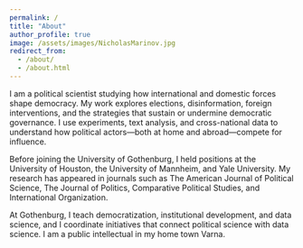 ```yaml
---
permalink: /
title: "About"
author_profile: true
image: /assets/images/NicholasMarinov.jpg
redirect_from: 
  - /about/
  - /about.html
---
```


I am a political scientist studying how international and domestic forces shape democracy. My work explores elections, disinformation, foreign interventions, and the strategies that sustain or undermine democratic governance. I use experiments, text analysis, and cross-national data to understand how political actors—both at home and abroad—compete for influence.

Before joining the University of Gothenburg, I held positions at the University of Houston, the University of Mannheim, and Yale University. My research has appeared in journals such as The American Journal of Political Science, The Journal of Politics, Comparative Political Studies, and International Organization.

At Gothenburg, I teach democratization, institutional development, and data science, and I coordinate initiatives that connect political science with data science. I am a public intellectual in my home town Varna.

